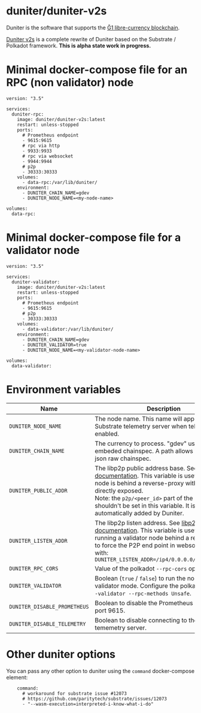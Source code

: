 # duniter/duniter-v2s

Duniter is the software that supports the [Ğ1 libre-currency blockchain](https://duniter.org/).

[Duniter v2s](https://git.duniter.org/nodes/rust/duniter-v2s) is a complete rewrite of Duniter based on the Substrate / Polkadot framework. **This is alpha state work in progress.**

# Minimal docker-compose file for an RPC (non validator) node

```
version: "3.5"

services:
  duniter-rpc:
    image: duniter/duniter-v2s:latest
    restart: unless-stopped
    ports:
      # Prometheus endpoint
      - 9615:9615
      # rpc via http
      - 9933:9933
      # rpc via websocket
      - 9944:9944
      # p2p
      - 30333:30333
    volumes:
      - data-rpc:/var/lib/duniter/
    environment:
      - DUNITER_CHAIN_NAME=gdev
      - DUNITER_NODE_NAME=<my-node-name>

volumes:
  data-rpc:
```

# Minimal docker-compose file for a validator node

```
version: "3.5"

services:
  duniter-validator:
    image: duniter/duniter-v2s:latest
    restart: unless-stopped
    ports:
      # Prometheus endpoint
      - 9615:9615
      # p2p
      - 30333:30333
    volumes:
      - data-validator:/var/lib/duniter/
    environment:
      - DUNITER_CHAIN_NAME=gdev
      - DUNITER_VALIDATOR=true
      - DUNITER_NODE_NAME=<my-validator-node-name>

volumes:
  data-validator:
```

# Environment variables

| Name | Description | Default |
| ---- | ----------- | ------- |
| `DUNITER_NODE_NAME` | The node name. This name will appear on the Substrate telemetry server when telemetry is enabled. | Random name |
| `DUNITER_CHAIN_NAME` | The currency to process. "gdev" uses the embeded chainspec. A path allows to use a local json raw chainspec. | `dev` (development mode) |
| `DUNITER_PUBLIC_ADDR` | The libp2p public address base. See [libp2p documentation](https://docs.libp2p.io/concepts/fundamentals/addressing/). This variable is useful when the node is behind a reverse-proxy with its ports not directly exposed.<br>Note: the `p2p/<peer_id>` part of the address shouldn't be set in this variable. It is automatically added by Duniter. | duniter-v2s guesses one from the node's IPv4 address. |
| `DUNITER_LISTEN_ADDR` | The libp2p listen address. See [libp2p documentation](https://docs.libp2p.io/concepts/fundamentals/addressing/). This variable is useful when running a validator node behind a reverse proxy, to force the P2P end point in websocket mode with:<br>  `DUNITER_LISTEN_ADDR=/ip4/0.0.0.0/tcp/30333/ws` | Non validator node: `/ip4/0.0.0.0/tcp/30333/ws`<br>Validator node: `/ip4/0.0.0.0/tcp/30333
| `DUNITER_RPC_CORS` | Value of the polkadot `--rpc-cors` option. | `all` |
| `DUNITER_VALIDATOR` | Boolean (`true` / `false`) to run the node in validator mode. Configure the polkadot options `--validator --rpc-methods Unsafe`. | `false` |
| `DUNITER_DISABLE_PROMETHEUS` | Boolean to disable the Prometheus endpoint on port 9615. | `false` |
| `DUNITER_DISABLE_TELEMETRY` | Boolean to disable connecting to the Substrate tememetry server. | `false` |

# Other duniter options

You can pass any other option to duniter using the `command` docker-compose element:
```
    command:
      # workaround for substrate issue #12073
      # https://github.com/paritytech/substrate/issues/12073
      - "--wasm-execution=interpreted-i-know-what-i-do"
```
